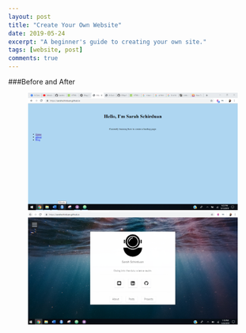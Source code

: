 ```yaml
---
layout: post
title: "Create Your Own Website"
date: 2019-05-24
excerpt: "A beginner's guide to creating your own site."
tags: [website, post]
comments: true
---
```


###Before and After

<figure class="half">
  <a href="/assets/img/beforeweb.png"><img src="/assets/img/beforeweb.png"></a>
  <a href="/assets/img/afterweb.png"><img src="/assets/img/afterweb.png"></a>
</figure>
